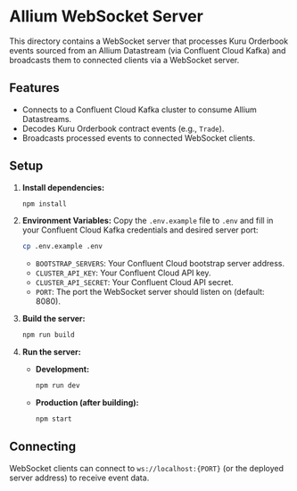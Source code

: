 # Allium WebSocket Server

This directory contains a WebSocket server that processes Kuru Orderbook events sourced from an Allium Datastream (via Confluent Cloud Kafka) and broadcasts them to connected clients via a WebSocket server.

## Features

*   Connects to a Confluent Cloud Kafka cluster to consume Allium Datastreams.
*   Decodes Kuru Orderbook contract events (e.g., `Trade`).
*   Broadcasts processed events to connected WebSocket clients.

## Setup

1.  **Install dependencies:**
    ```bash
    npm install
    ```

2.  **Environment Variables:**
    Copy the `.env.example` file to `.env` and fill in your Confluent Cloud Kafka credentials and desired server port:
    ```bash
    cp .env.example .env
    ```
    *   `BOOTSTRAP_SERVERS`: Your Confluent Cloud bootstrap server address.
    *   `CLUSTER_API_KEY`: Your Confluent Cloud API key.
    *   `CLUSTER_API_SECRET`: Your Confluent Cloud API secret.
    *   `PORT`: The port the WebSocket server should listen on (default: 8080).

3.  **Build the server:**
    ```bash
    npm run build
    ```

4.  **Run the server:**
    *   **Development:**
        ```bash
        npm run dev
        ```
    *   **Production (after building):**
        ```bash
        npm start
        ```

## Connecting

WebSocket clients can connect to `ws://localhost:{PORT}` (or the deployed server address) to receive event data. 